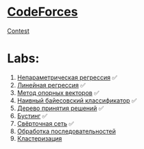 # [CodeForces](codeforces)
[Contest](https://itmoml.contest.codeforces.com/)
# Labs:
1. [Непараметрическая регрессия](knn) ✅
2. [Линейная регрессия](linear) ✅
3. [Метод опорных векторов](svm) ✅
4. [Наивный байесовский классификатор](bayes) ✅
5. [Дерево принятия решений](dt) ✅
6. [Бустинг](boost) ✅
7. [Свёрточная сеть](cnn) ✅
8. [Обработка последовательностей](rnn/README.md) 
9. [Кластеризация](clust/README.md)

